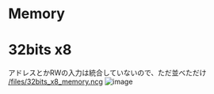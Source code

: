 # Memory

# 32bits x8
アドレスとかRWの入力は統合していないので、ただ並べただけ
[/files/32bits_x8_memory.ncg](/files/32bits_x8_memory.ncg)
![image](https://github.com/bem130/NVE_circuitgame/assets/79097169/36c17236-0a04-49e4-b8fa-c28da52710d5)
